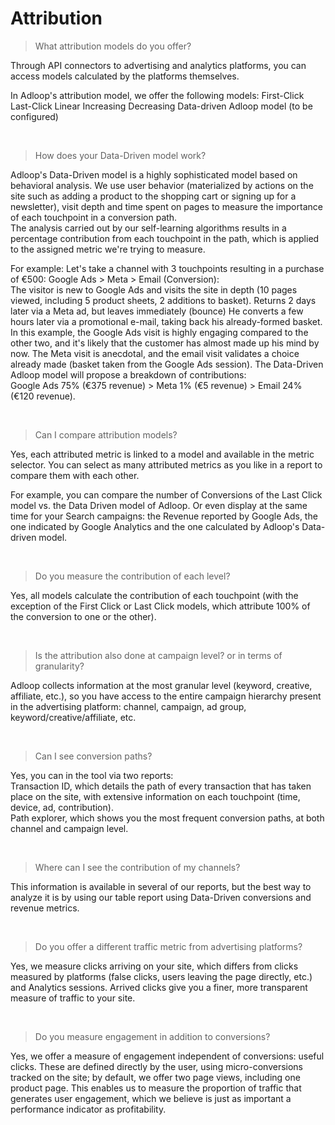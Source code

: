 # Attribution

> What attribution models do you offer?

Through API connectors to advertising and analytics platforms, you can
access models calculated by the platforms themselves.

In Adloop's attribution model, we offer the following models:
First-Click
Last-Click
Linear
Increasing
Decreasing
Data-driven Adloop model (to be configured)

 

> How does your Data-Driven model work?

Adloop's Data-Driven model is a highly sophisticated model based on
behavioral analysis. We use user behavior (materialized by actions on
the site such as adding a product to the shopping cart or signing up for
a newsletter), visit depth and time spent on pages to measure the
importance of each touchpoint in a conversion path.\
The analysis carried out by our self-learning algorithms results in a
percentage contribution from each touchpoint in the path, which is
applied to the assigned metric we\'re trying to measure.

For example:
Let's take a channel with 3 touchpoints resulting in a purchase of
€500: Google Ads \> Meta \> Email (Conversion):\
The visitor is new to Google Ads and visits the site in depth (10 pages
viewed, including 5 product sheets, 2 additions to basket).
Returns 2 days later via a Meta ad, but leaves immediately (bounce)
He converts a few hours later via a promotional e-mail, taking back his
already-formed basket.\
In this example, the Google Ads visit is highly engaging compared to the
other two, and it\'s likely that the customer has almost made up his
mind by now. The Meta visit is anecdotal, and the email visit validates
a choice already made (basket taken from the Google Ads session).
The Data-Driven Adloop model will propose a breakdown of contributions:\
Google Ads 75% (€375 revenue) \> Meta 1% (€5 revenue) \> Email 24% (€120
revenue).

 

> Can I compare attribution models?

Yes, each attributed metric is linked to a model and available in the
metric selector. You can select as many attributed metrics as you like
in a report to compare them with each other.

For example, you can compare the number of Conversions of the Last Click
model vs. the Data Driven model of Adloop.
Or even display at the same time for your Search campaigns: the Revenue
reported by Google Ads, the one indicated by Google Analytics and the
one calculated by Adloop\'s Data-driven model.

 

> Do you measure the contribution of each level?

Yes, all models calculate the contribution of each touchpoint (with the
exception of the First Click or Last Click models, which attribute 100%
of the conversion to one or the other).

 

> Is the attribution also done at campaign level? or in terms of
> granularity?

Adloop collects information at the most granular level (keyword,
creative, affiliate, etc.), so you have access to the entire campaign
hierarchy present in the advertising platform: channel, campaign, ad
group, keyword/creative/affiliate, etc.

 

> Can I see conversion paths?

Yes, you can in the tool via two reports:\
Transaction ID, which details the path of every transaction that has
taken place on the site, with extensive information on each touchpoint
(time, device, ad, contribution).\
Path explorer, which shows you the most frequent conversion paths, at
both channel and campaign level.

 

> Where can I see the contribution of my channels?

This information is available in several of our reports, but the best
way to analyze it is by using our table report using Data-Driven
conversions and revenue metrics.

 

> Do you offer a different traffic metric from advertising platforms?

Yes, we measure clicks arriving on your site, which differs from clicks
measured by platforms (false clicks, users leaving the page directly,
etc.) and Analytics sessions. Arrived clicks give you a finer, more
transparent measure of traffic to your site.

 

> Do you measure engagement in addition to conversions?

Yes, we offer a measure of engagement independent of conversions: useful
clicks. These are defined directly by the user, using micro-conversions
tracked on the site; by default, we offer two page views, including one
product page. This enables us to measure the proportion of traffic that
generates user engagement, which we believe is just as important a
performance indicator as profitability.
